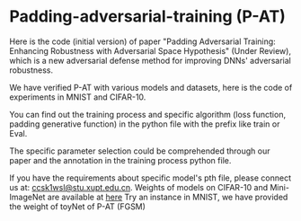 # Padding-adversarial-training (P-AT)
Here is the code (initial version) of paper "Padding Adversarial Training: Enhancing Robustness with Adversarial Space Hypothesis" (Under Review), which is a new adversarial defense method for improving DNNs' adversarial robustness.

We have verified P-AT with various models and datasets, here is the code of experiments in MNIST and CIFAR-10.

You can find out the training process and specific algorithm (loss function, padding generative function) in the python file with the prefix like train or Eval.

The specific parameter selection could be comprehended through our paper and the annotation in the training process python file.

If you have the requirements about specific model's pth file, please connect us at: ccsk1wsl@stu.xupt.edu.cn.
Weights of models on CIFAR-10 and Mini-ImageNet are available at [here](https://pan.baidu.com/s/1g4tZ40uXcSRL0bI3FUCUYQ?pwd=8bxx)
Try an instance in MNIST, we have provided the weight of toyNet of P-AT (FGSM)



